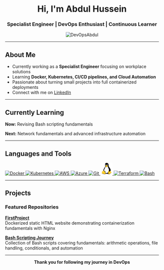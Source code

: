 <h1 align="center">Hi, I'm Abdul Hussein</h1>
<h3 align="center">Specialist Engineer | DevOps Enthusiast | Continuous Learner</h3>

<p align="center">
  <img src="https://komarev.com/ghpvc/?username=DevOpsAbdul&label=Profile%20views&color=0e75b6&style=flat" alt="DevOpsAbdul" />
</p>

---

## About Me

- Currently working as a **Specialist Engineer** focusing on workplace solutions
- Learning **Docker, Kubernetes, CI/CD pipelines, and Cloud Automation**
- Passionate about turning small projects into full containerized deployments
- Connect with me on [LinkedIn](https://www.linkedin.com/in/abdelfatah-hussein-19b445145/)

---

## Currently Learning

**Now:** Revising Bash scripting fundamentals

**Next:** Network fundamentals and advanced infrastructure automation

---

## Languages and Tools

<p align="left"> 
  <a href="https://www.docker.com/" target="_blank"> 
    <img src="https://www.vectorlogo.zone/logos/docker/docker-icon.svg" alt="Docker" width="40" height="40"/> 
  </a> 
  <a href="https://kubernetes.io/" target="_blank"> 
    <img src="https://www.vectorlogo.zone/logos/kubernetes/kubernetes-icon.svg" alt="Kubernetes" width="40" height="40"/> 
  </a> 
  <a href="https://aws.amazon.com/" target="_blank"> 
    <img src="https://www.vectorlogo.zone/logos/amazon_aws/amazon_aws-icon.svg" alt="AWS" width="40" height="40"/> 
  </a> 
  <a href="https://azure.microsoft.com/" target="_blank"> 
    <img src="https://www.vectorlogo.zone/logos/microsoft_azure/microsoft_azure-icon.svg" alt="Azure" width="40" height="40"/> 
  </a> 
  <a href="https://git-scm.com/" target="_blank"> 
    <img src="https://www.vectorlogo.zone/logos/git-scm/git-scm-icon.svg" alt="Git" width="40" height="40"/> 
  </a>
  <a href="https://linux.org/" target="_blank"> 
    <img src="https://raw.githubusercontent.com/devicons/devicon/master/icons/linux/linux-original.svg" alt="Linux" width="40" height="40"/> 
  </a>
  <a href="https://www.terraform.io/" target="_blank">
    <img src="https://www.vectorlogo.zone/logos/terraformio/terraformio-icon.svg" alt="Terraform" width="40" height="40"/>
  </a>
  <a href="https://www.gnu.org/software/bash/" target="_blank">
    <img src="https://www.vectorlogo.zone/logos/gnu_bash/gnu_bash-icon.svg" alt="Bash" width="40" height="40"/>
  </a>
</p>

---

## Projects

### Featured Repositories

**[FirstProject](https://github.com/DevOpsAbdul/FirstProject)**  
Dockerized static HTML website demonstrating containerization fundamentals with Nginx

**[Bash Scripting Journey](https://github.com/DevOpsAbdul/DevOps-Learning-BASH)**  
Collection of Bash scripts covering fundamentals: arithmetic operations, file handling, conditionals, and automation

---

<p align="center"><strong>Thank you for following my journey in DevOps</strong></p>
